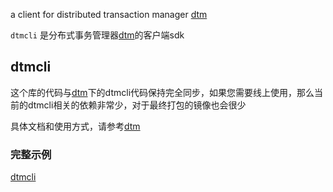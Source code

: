a client for distributed transaction manager [dtm](https://github.com/yedf/dtm)


`dtmcli` 是分布式事务管理器[dtm](https://github.com/yedf/dtm)的客户端sdk

## dtmcli

这个库的代码与[dtm](https://github.com/yedf/dtm)下的dtmcli代码保持完全同步，如果您需要线上使用，那么当前的dtmcli相关的依赖非常少，对于最终打包的镜像也会很少

具体文档和使用方式，请参考[dtm](https://github.com/yedf/dtm)

### 完整示例

[dtmcli](https://github.com/yedf/dtmcli-go-sample)


